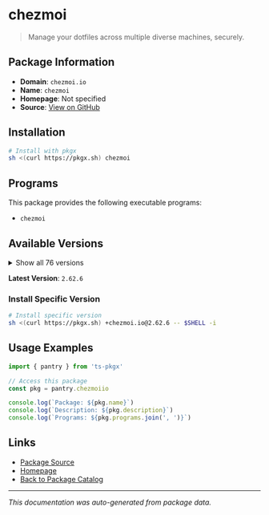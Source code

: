 # chezmoi

> Manage your dotfiles across multiple diverse machines, securely.

## Package Information

- **Domain**: `chezmoi.io`
- **Name**: `chezmoi`
- **Homepage**: Not specified
- **Source**: [View on GitHub](https://github.com/pkgxdev/pantry/tree/main/projects/chezmoi.io/package.yml)

## Installation

```bash
# Install with pkgx
sh <(curl https://pkgx.sh) chezmoi
```

## Programs

This package provides the following executable programs:

- `chezmoi`

## Available Versions

<details>
<summary>Show all 76 versions</summary>

- `2.62.6`, `2.62.5`, `2.62.4`, `2.62.3`, `2.62.2`
- `2.62.1`, `2.62.0`, `2.61.0`, `2.60.1`, `2.60.0`
- `2.59.1`, `2.59.0`, `2.58.0`, `2.57.0`, `2.56.0`
- `2.55.0`, `2.54.0`, `2.53.1`, `2.53.0`, `2.52.4`
- `2.52.3`, `2.52.2`, `2.52.1`, `2.52.0`, `2.51.0`
- `2.50.0`, `2.49.1`, `2.49.0`, `2.48.2`, `2.48.1`
- `2.48.0`, `2.47.4`, `2.47.3`, `2.47.2`, `2.47.1`
- `2.47.0`, `2.46.1`, `2.46.0`, `2.45.0`, `2.44.0`
- `2.43.0`, `2.42.3`, `2.42.2`, `2.42.1`, `2.42.0`
- `2.41.0`, `2.40.4`, `2.40.3`, `2.40.2`, `2.40.1`
- `2.40.0`, `2.39.1`, `2.39.0`, `2.36.1`, `2.36.0`
- `2.35.2`, `2.35.1`, `2.35.0`, `2.34.3`, `2.34.2`
- `2.34.1`, `2.34.0`, `2.33.6`, `2.33.5`, `2.33.4`
- `2.33.3`, `2.33.2`, `2.33.1`, `2.33.0`, `2.32.0`
- `2.31.1`, `2.31.0`, `2.30.1`, `2.30.0`, `2.29.4`
- `2.29.3`

</details>

**Latest Version**: `2.62.6`

### Install Specific Version

```bash
# Install specific version
sh <(curl https://pkgx.sh) +chezmoi.io@2.62.6 -- $SHELL -i
```

## Usage Examples

```typescript
import { pantry } from 'ts-pkgx'

// Access this package
const pkg = pantry.chezmoiio

console.log(`Package: ${pkg.name}`)
console.log(`Description: ${pkg.description}`)
console.log(`Programs: ${pkg.programs.join(', ')}`)
```

## Links

- [Package Source](https://github.com/pkgxdev/pantry/tree/main/projects/chezmoi.io/package.yml)
- [Homepage](#)
- [Back to Package Catalog](../package-catalog.md)

---

*This documentation was auto-generated from package data.*
